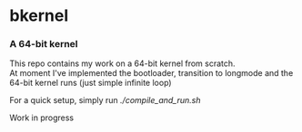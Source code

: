 # bkernel  
### A 64-bit kernel  
  
This repo contains my work on a 64-bit kernel from scratch.  
At moment I've implemented the bootloader, transition to longmode and the 64-bit kernel runs (just simple infinite loop)  
  
For a quick setup, simply run *./compile_and_run.sh*  

Work in progress  

